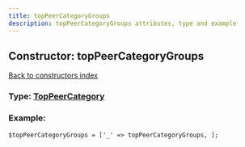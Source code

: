 ```yaml
---
title: topPeerCategoryGroups
description: topPeerCategoryGroups attributes, type and example
---
```

## Constructor: topPeerCategoryGroups  
[Back to constructors index](index.md)






### Type: [TopPeerCategory](../types/TopPeerCategory.md)


### Example:

```
$topPeerCategoryGroups = ['_' => topPeerCategoryGroups, ];
```